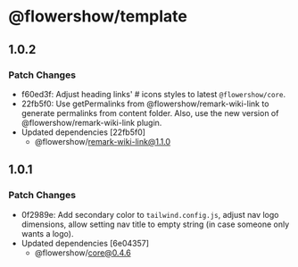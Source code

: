 # @flowershow/template

## 1.0.2

### Patch Changes

- f60ed3f: Adjust heading links' # icons styles to latest `@flowershow/core`.
- 22fb5f0: Use getPermalinks from @flowershow/remark-wiki-link to generate permalinks from content folder. Also, use the new version of @flowershow/remark-wiki-link plugin.
- Updated dependencies [22fb5f0]
  - @flowershow/remark-wiki-link@1.1.0

## 1.0.1

### Patch Changes

- 0f2989e: Add secondary color to `tailwind.config.js`, adjust nav logo dimensions, allow setting nav title to empty string (in case someone only wants a logo).
- Updated dependencies [6e04357]
  - @flowershow/core@0.4.6
